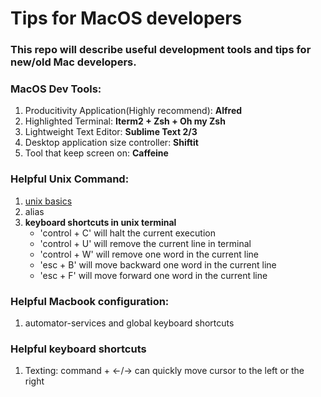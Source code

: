 # Tips for MacOS developers
### This repo will describe useful development tools and tips for new/old Mac developers.

### MacOS Dev Tools: 
1. Producitivity Application(Highly recommend): <b>Alfred</b>
2. Highlighted Terminal: <b>Iterm2 + Zsh + Oh my Zsh</b>
3. Lightweight Text Editor: <b>Sublime Text 2/3</b>
4. Desktop application size controller: <b>Shiftit</b>
5. Tool that keep screen on: <b>Caffeine</b>

### Helpful Unix Command:
1. <a href="#">unix basics</a>
2. alias
3. 
	<b>keyboard shortcuts in unix terminal</b>
	<ul>
		<li>'control + C' will halt the current execution</li>
		<li>'control + U' will remove the current line in terminal</li>
		<li>'control + W' will remove one word in the current line</li>
		<li>'esc + B' will move backward one word in the current line</li>
		<li>'esc + F' will move forward one word in the current line</li>
	</ul>

### Helpful Macbook configuration:
1. automator-services and global keyboard shortcuts

### Helpful keyboard shortcuts
1. Texting: command + &#8592;/&#8594; can quickly move cursor to the left or the right 